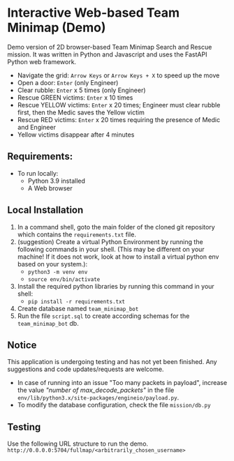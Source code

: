 # Interactive Web-based Team Minimap (Demo)
Demo version of 2D browser-based Team Minimap Search and Rescue mission. It was written in Python and Javascript and uses the FastAPI Python web framework. 

- Navigate the grid: `Arrow Keys` or `Arrow Keys + X` to speed up the move
- Open a door: `Enter` (only Engineer)
- Clear rubble: `Enter` x 5 times (only Engineer)
- Rescue GREEN victims: `Enter` x 10 times
- Rescue YELLOW victims: `Enter` x 20 times; Engineer must clear rubble first, then the Medic saves the Yellow victim
- Rescue RED victims: `Enter` x 20 times requiring the presence of Medic and Engineer
- Yellow victims disappear after 4 minutes

## Requirements:
- To run locally:
    - Python 3.9 installed
    - A Web browser

## Local Installation
1. In a command shell, goto the main folder of the cloned git repository which contains the `requirements.txt` file.
2. (suggestion) Create a virtual Python Environment by running the following commands in your shell. (This may be different on your machine!  If it does not work, look at how to install a virtual python env based on your system.):
    - `python3 -m venv env`
    - `source env/bin/activate`
3. Install the required python libraries by running this command in your shell:
    - `pip install -r requirements.txt`
4. Create database named `team_minimap_bot`
5. Run the file `script.sql` to create according schemas for the `team_minimap_bot` db. 

## Notice
This application is undergoing testing and has not yet been finished. Any suggestions and code updates/requests are welcome.
+ In case of running into an issue "Too many packets in payload", increase the value *"number of max_decode_packets"* in the file `env/lib/python3.x/site-packages/engineio/payload.py`. 
+ To modify the database configuration, check the file `mission/db.py`

## Testing
Use the following URL structure to run the demo.
`http://0.0.0.0:5704/fullmap/<arbitrarily_chosen_username>`



